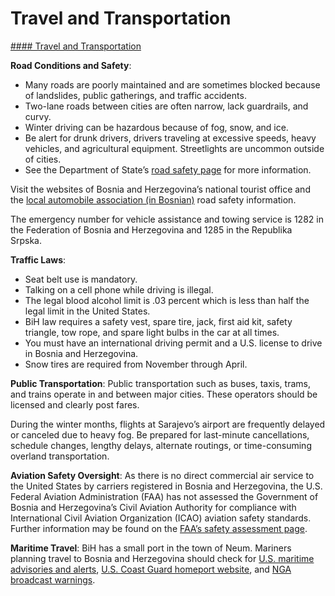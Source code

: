 # Travel and Transportation

[#### Travel and Transportation](javascript:void(0); "Travel and Transportation")

**Road Conditions and Safety**:

* Many roads are poorly maintained and are sometimes blocked because of landslides, public gatherings, and traffic accidents.
* Two-lane roads between cities are often narrow, lack guardrails, and curvy.
* Winter driving can be hazardous because of fog, snow, and ice.
* Be alert for drunk drivers, drivers traveling at excessive speeds, heavy vehicles, and agricultural equipment. Streetlights are uncommon outside of cities.
* See the Department of State’s [road safety page](https://travel.state.gov/content/travel/en/international-travel/before-you-go/driving-and-road-safety.html) for more information.

Visit the websites of Bosnia and Herzegovina’s national tourist office and the [local automobile association (in Bosnian)](https://bihamk.ba/) road safety information.

The emergency number for vehicle assistance and towing service is 1282 in the Federation of Bosnia and Herzegovina and 1285 in the Republika Srpska.

**Traffic Laws**:

* Seat belt use is mandatory.
* Talking on a cell phone while driving is illegal.
* The legal blood alcohol limit is .03 percent which is less than half the legal limit in the United States.
* BiH law requires a safety vest, spare tire, jack, first aid kit, safety triangle, tow rope, and spare light bulbs in the car at all times.
* You must have an international driving permit and a U.S. license to drive in Bosnia and Herzegovina.
* Snow tires are required from November through April.

**Public Transportation**: Public transportation such as buses, taxis, trams, and trains operate in and between major cities. These operators should be licensed and clearly post fares.

During the winter months, flights at Sarajevo’s airport are frequently delayed or canceled due to heavy fog. Be prepared for last-minute cancellations, schedule changes, lengthy delays, alternate routings, or time-consuming overland transportation.

**Aviation Safety Oversight**: As there is no direct commercial air service to the United States by carriers registered in Bosnia and Herzegovina, the U.S. Federal Aviation Administration (FAA) has not assessed the Government of Bosnia and Herzegovina’s Civil Aviation Authority for compliance with International Civil Aviation Organization (ICAO) aviation safety standards. Further information may be found on the [FAA’s safety assessment page](https://www.faa.gov/about/initiatives/iasa).

**Maritime Travel**: BiH has a small port in the town of Neum. Mariners planning travel to Bosnia and Herzegovina should check for [U.S. maritime advisories and alerts](https://www.maritime.dot.gov/msci-alerts), [U.S. Coast Guard homeport website](https://homeport.uscg.mil/), and [NGA broadcast warnings](https://msi.nga.mil/NavWarnings).
